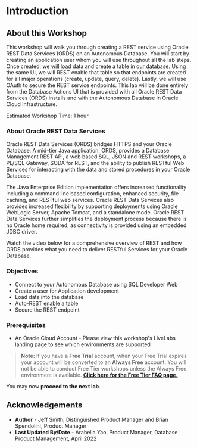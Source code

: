 # Introduction

## About this Workshop

This workshop will walk you through creating a REST service using Oracle REST Data Services (ORDS) on an Autonomous Database. You will start by creating an application user whom you will use throughout all the lab steps. Once created, we will load data and create a table in our database. Using the same UI, we will REST enable that table so that endpoints are created for all major operations (create, update, query, delete). Lastly, we will use OAuth to secure the REST service endpoints. This lab will be done entirely from the Database Actions UI that is provided with all Oracle REST Data Services (ORDS) installs and with the Autonomous Database in Oracle Cloud Infrastructure.

Estimated Workshop Time: 1 hour

### About Oracle REST Data Services

Oracle REST Data Services (ORDS) bridges HTTPS and your Oracle Database. A mid-tier Java application, ORDS, provides a Database Management REST API, a web based SQL, JSON and REST workshops, a PL/SQL Gateway, SODA for REST, and the ability to publish RESTful Web Services for interacting with the data and stored procedures in your Oracle Database.

The Java Enterprise Edition implementation offers increased functionality including a command line based configuration, enhanced security, file caching, and RESTful web services. Oracle REST Data Services also provides increased flexibility by supporting deployments using Oracle WebLogic Server, Apache Tomcat, and a standalone mode. Oracle REST Data Services further simplifies the deployment process because there is no Oracle home required, as connectivity is provided using an embedded JDBC driver.

Watch the video below for a comprehensive overview of REST and how ORDS provides what you need to deliver RESTful Services for your Oracle Database.

[](youtube:YQI91zave7Q)

### Objectives

- Connect to your Autonomous Database using SQL Developer Web
- Create a user for Application development
- Load data into the database
- Auto-REST enable a table
- Secure the REST endpoint

### Prerequisites

- An Oracle Cloud Account - Please view this workshop's LiveLabs landing page to see which environments are supported

>**Note:** If you have a **Free Trial** account, when your Free Trial expires your account will be converted to an **Always Free** account. You will not be able to conduct Free Tier workshops unless the Always Free environment is available. **[Click here for the Free Tier FAQ page.](https://www.oracle.com/cloud/free/faq.html)**

You may now **proceed to the next lab**.

## Acknowledgements

 - **Author** - Jeff Smith, Distinguished Product Manager and Brian Spendolini, Product Manager
 - **Last Updated By/Date** - Arabella Yao, Product Manager, Database Product Management, April 2022
